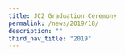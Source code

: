 ```yaml
---
title: JC2 Graduation Ceremony
permalink: /news/2019/18/
description: ""
third_nav_title: "2019"
---
```


